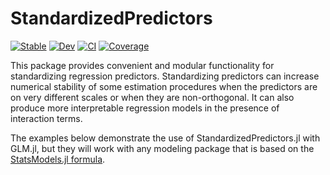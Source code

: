 # StandardizedPredictors

[![Stable](https://img.shields.io/badge/docs-stable-blue.svg)](https://beacon-biosignals.github.io/StandardizedPredictors.jl/stable)
[![Dev](https://img.shields.io/badge/docs-dev-blue.svg)](https://beacon-biosignals.github.io/StandardizedPredictors.jl/dev)
[![CI](https://github.com/beacon-biosignals/StandardizedPredictors.jl/actions/workflows/CI.yml/badge.svg?branch=main)](https://github.com/beacon-biosignals/StandardizedPredictors.jl/actions)
[![Coverage](https://codecov.io/gh/beacon-biosignals/StandardizedPredictors.jl/branch/main/graph/badge.svg?token=URS2Q6BZ8T)](https://codecov.io/gh/beacon-biosignals/StandardizedPredictors.jl)

This package provides convenient and modular functionality for standardizing
regression predictors.  Standardizing predictors can increase numerical
stability of some estimation procedures when the predictors are on very
different scales or when they are non-orthogonal.  It can also produce more
interpretable regression models in the presence of interaction terms.

The examples below demonstrate the use of StandardizedPredictors.jl with GLM.jl,
but they will work with any modeling package that is based on the [StatsModels.jl
formula](https://juliastats.org/StatsModels.jl/stable/formula/).


